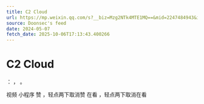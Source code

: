 ```yaml
---
title: C2 Cloud
url: https://mp.weixin.qq.com/s?__biz=Mzg2NTk4MTE1MQ==&mid=2247484943&idx=1&sn=deb07a07ca0cc8ff08b983c298e1da95
source: Doonsec's feed
date: 2024-05-07
fetch_date: 2025-10-06T17:13:43.400266
---
```


# C2 Cloud

：
，
。

视频
小程序
赞
，轻点两下取消赞
在看
，轻点两下取消在看